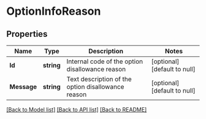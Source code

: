 # OptionInfoReason

## Properties
Name | Type | Description | Notes
------------ | ------------- | ------------- | -------------
**Id** | **string** | Internal code of the option disallowance reason | [optional] [default to null]
**Message** | **string** | Text description of the option disallowance reason | [optional] [default to null]

[[Back to Model list]](../README.md#documentation-for-models) [[Back to API list]](../README.md#documentation-for-api-endpoints) [[Back to README]](../README.md)


